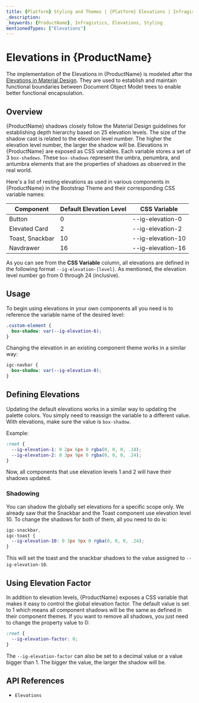 ```yaml
---
title: {Platform} Styling and Themes | {Platform} Elevations | Infragistics
_description:
_keywords: {ProductName}, Infragistics, Elevations, Styling
mentionedTypes: ["Elevations"]
---
```


# Elevations in {ProductName}

The implementation of the Elevations in {ProductName} is modeled after the [Elevations in Material Design](https://material.io/design/environment/elevation.html#elevation-in-material-design). They are used to establish and maintain functional boundaries between Document Object Model trees to enable better functional encapsulation.

## Overview

{ProductName} shadows closely follow the Material Design guidelines for establishing depth hierarchy based on 25 elevation levels. The size of the shadow cast is related to the elevation level number. The higher the elevation level number, the larger the shadow will be. Elevations in {ProductName} are exposed as CSS variables. Each variable stores a set of 3 `box-shadows`. These `box-shadows` represent the umbra, penumbra, and antumbra elements that are the properties of shadows as observed in the real world.

Here's a list of resting elevations as used in various components in {ProductName} in the Bootstrap Theme and their corresponding CSS variable names:

| Component                                       | Default Elevation Level | CSS Variable       |
| ----------------------------------------------- | ----------------------- | ------------------ |
| Button                                          | 0                       | --ig-elevation-0  |
| Elevated Card                                   | 2                       | --ig-elevation-2  |
| Toast, Snackbar                                 | 10                      | --ig-elevation-10 |
| Navdrawer                                       | 16                      | --ig-elevation-16 |

As you can see from the **CSS Variable** column, all elevations are defined in the following format `--ig-elevation-[level]`. As mentioned, the elevation level number go from 0 through 24 (inclusive).

## Usage

To begin using elevations in your own components all you need is to reference the variable name of the desired level:

```css
.custom-element {
  box-shadow: var(--ig-elevation-6);
}
```

Changing the elevation in an existing component theme works in a similar way:

```css
igc-navbar {
  box-shadow: var(--ig-elevation-8);
}
```

## Defining Elevations

Updating the default elevations works in a similar way to updating the palette colors. You simply need to reassign the variable to a different value. With elevations, make sure the value is `box-shadow`.

Example:

```css
:root {
  --ig-elevation-1: 0 2px 6px 0 rgba(0, 0, 0, .18);
  --ig-elevation-2: 0 3px 9px 0 rgba(0, 0, 0, .24);
}
```

Now, all components that use elevation levels 1 and 2 will have their shadows updated.

### Shadowing
You can shadow the globally set elevations for a specific scope only. We already saw that the Snackbar and the Toast component use elevation level 10. To change the shadows for both of them, all you need to do is:

```css
igc-snackbar,
igc-toast {
  --ig-elevation-10: 0 3px 9px 0 rgba(0, 0, 0, .24);
}
```

This will set the toast and the snackbar shadows to the value assigned to `--ig-elevation-10`.

## Using Elevation Factor

In addition to elevation levels, {ProductName} exposes a CSS variable that makes it easy to control the global elevation factor. The default value is set to 1 which means all component shadows will be the same as defined in their component themes. If you want to remove all shadows, you just need to change the property value to 0:

```css
:root {
  --ig-elevation-factor: 0;
}
```

The `--ig-elevation-factor` can also be set to a decimal value or a value bigger than 1. The bigger the value, the larger the shadow will be.

## API References

 - `Elevations`